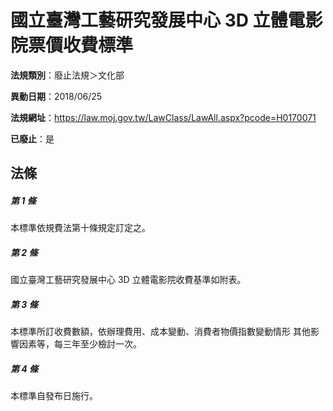 # 國立臺灣工藝研究發展中心 3D 立體電影院票價收費標準

**法規類別**：廢止法規＞文化部

**異動日期**：2018/06/25  

**法規網址**：https://law.moj.gov.tw/LawClass/LawAll.aspx?pcode=H0170071

**已廢止**：是



## 法條
##### 第 1 條
本標準依規費法第十條規定訂定之。

##### 第 2 條
國立臺灣工藝研究發展中心 3D 立體電影院收費基準如附表。

##### 第 3 條
本標準所訂收費數額，依辦理費用、成本變動、消費者物價指數變動情形
其他影響因素等，每三年至少檢討一次。

##### 第 4 條
本標準自發布日施行。


